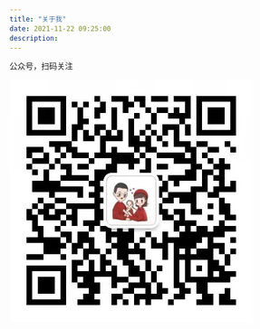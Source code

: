 ```yaml
---
title: "关于我"
date: 2021-11-22 09:25:00
description: 
---
```


公众号，扫码关注

![扫码关注](qrcode_for_weixin.jpg)


